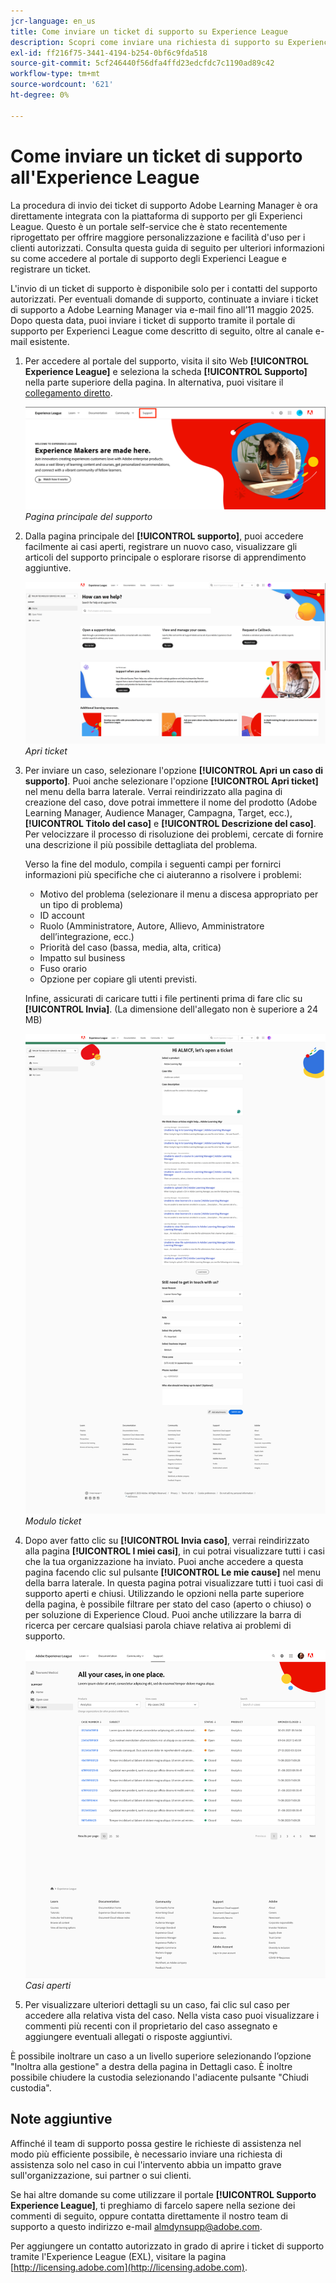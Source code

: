 ```yaml
---
jcr-language: en_us
title: Come inviare un ticket di supporto su Experience League
description: Scopri come inviare una richiesta di supporto su Experience League
exl-id: ff216f75-3441-4194-b254-0bf6c9fda518
source-git-commit: 5cf246440f56dfa4ffd23edcfdc7c1190ad89c42
workflow-type: tm+mt
source-wordcount: '621'
ht-degree: 0%

---
```


# Come inviare un ticket di supporto all&#39;Experience League

La procedura di invio dei ticket di supporto Adobe Learning Manager è ora direttamente integrata con la piattaforma di supporto per gli Experienci League. Questo è un portale self-service che è stato recentemente riprogettato per offrire maggiore personalizzazione e facilità d&#39;uso per i clienti autorizzati. Consulta questa guida di seguito per ulteriori informazioni su come accedere al portale di supporto degli Experienci League e registrare un ticket.

L&#39;invio di un ticket di supporto è disponibile solo per i contatti del supporto autorizzati. Per eventuali domande di supporto, continuate a inviare i ticket di supporto a Adobe Learning Manager via e-mail fino all’11 maggio 2025. Dopo questa data, puoi inviare i ticket di supporto tramite il portale di supporto per Experienci League come descritto di seguito, oltre al canale e-mail esistente.

1. Per accedere al portale del supporto, visita il sito Web **[!UICONTROL Experience League]** e seleziona la scheda **[!UICONTROL Supporto]** nella parte superiore della pagina. In alternativa, puoi visitare il [collegamento diretto](https://experienceleague.adobe.com/home#support).

   ![](assets/support.png)
   _Pagina principale del supporto_

2. Dalla pagina principale del **[!UICONTROL supporto]**, puoi accedere facilmente ai casi aperti, registrare un nuovo caso, visualizzare gli articoli del supporto principale o esplorare risorse di apprendimento aggiuntive.

   ![](assets/open-ticket.png)
   _Apri ticket_

3. Per inviare un caso, selezionare l&#39;opzione **[!UICONTROL Apri un caso di supporto]**. Puoi anche selezionare l&#39;opzione **[!UICONTROL Apri ticket]** nel menu della barra laterale. Verrai reindirizzato alla pagina di creazione del caso, dove potrai immettere il nome del prodotto (Adobe Learning Manager, Audience Manager, Campagna, Target, ecc.), **[!UICONTROL Titolo del caso]** e **[!UICONTROL Descrizione del caso]**. Per velocizzare il processo di risoluzione dei problemi, cercate di fornire una descrizione il più possibile dettagliata del problema.

   Verso la fine del modulo, compila i seguenti campi per fornirci informazioni più specifiche che ci aiuteranno a risolvere i problemi:

   * Motivo del problema (selezionare il menu a discesa appropriato per un tipo di problema)
   * ID account
   * Ruolo (Amministratore, Autore, Allievo, Amministratore dell’integrazione, ecc.)
   * Priorità del caso (bassa, media, alta, critica)
   * Impatto sul business
   * Fuso orario
   * Opzione per copiare gli utenti previsti.

   Infine, assicurati di caricare tutti i file pertinenti prima di fare clic su **[!UICONTROL Invia]**. (La dimensione dell&#39;allegato non è superiore a 24 MB)

   ![](assets/ticket-form.png)
   _Modulo ticket_

4. Dopo aver fatto clic su **[!UICONTROL Invia caso]**, verrai reindirizzato alla pagina **[!UICONTROL I miei casi]**, in cui potrai visualizzare tutti i casi che la tua organizzazione ha inviato. Puoi anche accedere a questa pagina facendo clic sul pulsante **[!UICONTROL Le mie cause]** nel menu della barra laterale. In questa pagina potrai visualizzare tutti i tuoi casi di supporto aperti e chiusi. Utilizzando le opzioni nella parte superiore della pagina, è possibile filtrare per stato del caso (aperto o chiuso) o per soluzione di Experience Cloud. Puoi anche utilizzare la barra di ricerca per cercare qualsiasi parola chiave relativa ai problemi di supporto.

   ![](assets/open-cases.png)
   _Casi aperti_

5. Per visualizzare ulteriori dettagli su un caso, fai clic sul caso per accedere alla relativa vista del caso. Nella vista caso puoi visualizzare i commenti più recenti con il proprietario del caso assegnato e aggiungere eventuali allegati o risposte aggiuntivi.

È possibile inoltrare un caso a un livello superiore selezionando l’opzione &quot;Inoltra alla gestione&quot; a destra della pagina in Dettagli caso. È inoltre possibile chiudere la custodia selezionando l&#39;adiacente pulsante &quot;Chiudi custodia&quot;.

## Note aggiuntive

Affinché il team di supporto possa gestire le richieste di assistenza nel modo più efficiente possibile, è necessario inviare una richiesta di assistenza solo nel caso in cui l&#39;intervento abbia un impatto grave sull&#39;organizzazione, sui partner o sui clienti.

Se hai altre domande su come utilizzare il portale **[!UICONTROL Supporto Experience League]**, ti preghiamo di farcelo sapere nella sezione dei commenti di seguito, oppure contatta direttamente il nostro team di supporto a questo indirizzo e-mail [almdynsupp@adobe.com](mailto:almdynsupp@adobe.com).

Per aggiungere un contatto autorizzato in grado di aprire i ticket di supporto tramite l&#39;Experience League (EXL), visitare la pagina [http://licensing.adobe.com](http://licensing.adobe.com).

